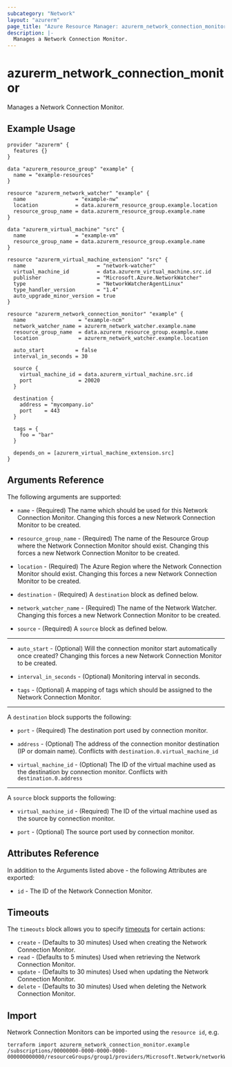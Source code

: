 ```yaml
---
subcategory: "Network"
layout: "azurerm"
page_title: "Azure Resource Manager: azurerm_network_connection_monitor"
description: |-
  Manages a Network Connection Monitor.
---
```


# azurerm_network_connection_monitor

Manages a Network Connection Monitor.

## Example Usage

```hcl
provider "azurerm" {
  features {}
}

data "azurerm_resource_group" "example" {
  name = "example-resources"
}

resource "azurerm_network_watcher" "example" {
  name                = "example-nw"
  location            = data.azurerm_resource_group.example.location
  resource_group_name = data.azurerm_resource_group.example.name
}

data "azurerm_virtual_machine" "src" {
  name                = "example-vm"
  resource_group_name = data.azurerm_resource_group.example.name
}

resource "azurerm_virtual_machine_extension" "src" {
  name                       = "network-watcher"
  virtual_machine_id         = data.azurerm_virtual_machine.src.id
  publisher                  = "Microsoft.Azure.NetworkWatcher"
  type                       = "NetworkWatcherAgentLinux"
  type_handler_version       = "1.4"
  auto_upgrade_minor_version = true
}

resource "azurerm_network_connection_monitor" "example" {
  name                 = "example-ncm"
  network_watcher_name = azurerm_network_watcher.example.name
  resource_group_name  = data.azurerm_resource_group.example.name
  location             = azurerm_network_watcher.example.location

  auto_start          = false
  interval_in_seconds = 30

  source {
    virtual_machine_id = data.azurerm_virtual_machine.src.id
    port               = 20020
  }

  destination {
    address = "mycompany.io"
    port    = 443
  }

  tags = {
    foo = "bar"
  }

  depends_on = [azurerm_virtual_machine_extension.src]
}
```

## Arguments Reference

The following arguments are supported:

* `name` - (Required) The name which should be used for this Network Connection Monitor. Changing this forces a new Network Connection Monitor to be created.

* `resource_group_name` - (Required) The name of the Resource Group where the Network Connection Monitor should exist. Changing this forces a new Network Connection Monitor to be created.

* `location` - (Required) The Azure Region where the Network Connection Monitor should exist. Changing this forces a new Network Connection Monitor to be created.

* `destination` - (Required) A `destination` block as defined below.

* `network_watcher_name` - (Required) The name of the Network Watcher. Changing this forces a new Network Connection Monitor to be created.

* `source` - (Required) A `source` block as defined below.

---

* `auto_start` - (Optional) Will the connection monitor start automatically once created? Changing this forces a new Network Connection Monitor to be created.

* `interval_in_seconds` - (Optional) Monitoring interval in seconds.

* `tags` - (Optional) A mapping of tags which should be assigned to the Network Connection Monitor.

---

A `destination` block supports the following:

* `port` - (Required) The destination port used by connection monitor.

* `address` - (Optional) The address of the connection monitor destination (IP or domain name). Conflicts with `destination.0.virtual_machine_id`

* `virtual_machine_id` - (Optional) The ID of the virtual machine used as the destination by connection monitor. Conflicts with `destination.0.address`

---

A `source` block supports the following:

* `virtual_machine_id` - (Required) The ID of the virtual machine used as the source by connection monitor.

* `port` - (Optional) The source port used by connection monitor.

## Attributes Reference

In addition to the Arguments listed above - the following Attributes are exported:

* `id` - The ID of the Network Connection Monitor.

## Timeouts

The `timeouts` block allows you to specify [timeouts](https://www.terraform.io/docs/configuration/resources.html#timeouts) for certain actions:

* `create` - (Defaults to 30 minutes) Used when creating the Network Connection Monitor.
* `read` - (Defaults to 5 minutes) Used when retrieving the Network Connection Monitor.
* `update` - (Defaults to 30 minutes) Used when updating the Network Connection Monitor.
* `delete` - (Defaults to 30 minutes) Used when deleting the Network Connection Monitor.

## Import

Network Connection Monitors can be imported using the `resource id`, e.g.

```shell
terraform import azurerm_network_connection_monitor.example /subscriptions/00000000-0000-0000-0000-000000000000/resourceGroups/group1/providers/Microsoft.Network/networkWatchers/watcher1/connectionMonitors/connectionMonitor1
```
